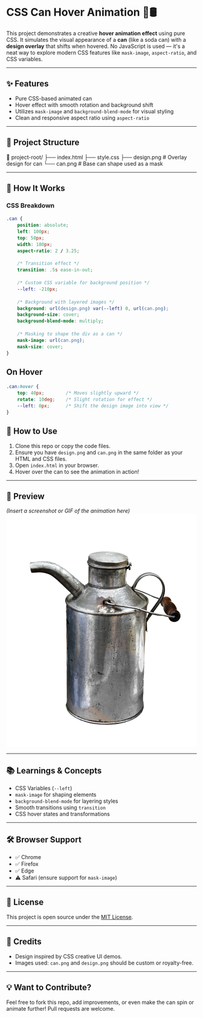 # CSS Can Hover Animation 🎨🛢️

This project demonstrates a creative **hover animation effect** using pure CSS. It simulates the visual appearance of a **can** (like a soda can) with a **design overlay** that shifts when hovered. No JavaScript is used — it's a neat way to explore modern CSS features like `mask-image`, `aspect-ratio`, and CSS variables.

---

## ✨ Features

- Pure CSS-based animated can
- Hover effect with smooth rotation and background shift
- Utilizes `mask-image` and `background-blend-mode` for visual styling
- Clean and responsive aspect ratio using `aspect-ratio`

---

## 📁 Project Structure

📁 project-root/
├── index.html
├── style.css
├── design.png # Overlay design for can
└── can.png # Base can shape used as a mask

---

## 🔧 How It Works

### CSS Breakdown

```css
.can {
    position: absolute;
    left: 100px;
    top: 50px;
    width: 180px;
    aspect-ratio: 2 / 3.25;

    /* Transition effect */
    transition: .5s ease-in-out;

    /* Custom CSS variable for background position */
    --left: -210px;

    /* Background with layered images */
    background: url(design.png) var(--left) 0, url(can.png);
    background-size: cover;
    background-blend-mode: multiply;

    /* Masking to shape the div as a can */
    mask-image: url(can.png);
    mask-size: cover;
}

```

## On Hover

```css
.can:hover {
    top: 40px;        /* Moves slightly upward */
    rotate: 10deg;    /* Slight rotation for effect */
    --left: 0px;      /* Shift the design image into view */
}

```
## 🚀 How to Use

1. Clone this repo or copy the code files.
2. Ensure you have `design.png` and `can.png` in the same folder as your HTML and CSS files.
3. Open `index.html` in your browser.
4. Hover over the can to see the animation in action!

---

## 📸 Preview

*(Insert a screenshot or GIF of the animation here)*
![Preview of the can hover animation](can.png)


---

## 📚 Learnings & Concepts

- CSS Variables (`--left`)
- `mask-image` for shaping elements
- `background-blend-mode` for layering styles
- Smooth transitions using `transition`
- CSS hover states and transformations

---

## 🛠️ Browser Support

- ✅ Chrome  
- ✅ Firefox  
- ✅ Edge  
- ⚠️ Safari (ensure support for `mask-image`)

---

## 📃 License

This project is open source under the [MIT License](LICENSE).

---

## 🙌 Credits

- Design inspired by CSS creative UI demos.
- Images used: `can.png` and `design.png` should be custom or royalty-free.

---

## 💡 Want to Contribute?

Feel free to fork this repo, add improvements, or even make the can spin or animate further! Pull requests are welcome.
